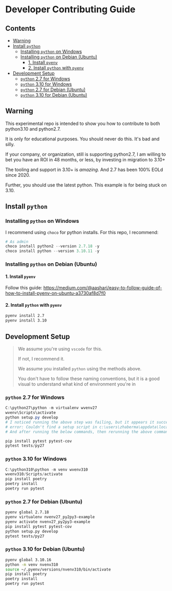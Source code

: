 # Developer Contributing Guide <!-- omit from toc -->

## Contents <!-- omit from toc -->

- [Warning](#warning)
- [Install `python`](#install-python)
  - [Installing `python` on Windows](#installing-python-on-windows)
  - [Installing `python` on Debian (Ubuntu)](#installing-python-on-debian-ubuntu)
    - [1. Install `pyenv`](#1-install-pyenv)
    - [2. Install `python` with `pyenv`](#2-install-python-with-pyenv)
- [Development Setup](#development-setup)
  - [`python` 2.7 for Windows](#python-27-for-windows)
  - [`python` 3.10 for Windows](#python-310-for-windows)
  - [`python` 2.7 for Debian (Ubuntu)](#python-27-for-debian-ubuntu)
  - [`python` 3.10 for Debian (Ubuntu)](#python-310-for-debian-ubuntu)


## Warning

This experimental repo is intended to show you how to contribute to both python3.10 and python2.7.

It is only for educational purposes. You should never do this. It's bad and silly.

If your company, or organization, still is supporting python2.7,
I am willing to bet you have an ROI in 48 months, or less,
by investing in migration to 3.10+

The tooling and support in 3.10+ is _amazing_. And 2.7 has been 100% EOLd since 2020.

Further, you should use the latest python. This example is for being stuck on 3.10.

## Install `python`

### Installing `python` on Windows

I recommend using `choco` for python installs.
For this repo, I recommend:

```powershell
# As admin
choco install python2 --version 2.7.18 -y
choco install python --version 3.10.11 -y
``` 

### Installing `python` on Debian (Ubuntu)

#### 1. Install `pyenv`

Follow this guide: https://medium.com/@aashari/easy-to-follow-guide-of-how-to-install-pyenv-on-ubuntu-a3730af8d7f0

#### 2. Install `python` with `pyenv`

```bash
pyenv install 2.7
pyenv install 3.10
```

## Development Setup

> We assume you're using `vscode` for this.
>
> If not, I recommend it.
>
> We assume you installed `python` using the methods above.
>
> You don't have to follow these naming conventions, but it is a good visual to understand what kind
> of environment you're in


### `python` 2.7 for Windows


```powershell
C:\python27\python -m virtualenv wvenv27
wvenv\Scripts\activate
python setup.py develop
# I noticed running the above step was failing, but it appears it successfully installs the client:
# error: Couldn't find a setup script in c:\users\zhaberma\appdata\local\temp\easy_install-m3rrqp\importlib_metadata-8.5.0.tar.gz
# And after running the below commands, then rerunning the above command, the error does not reappear

pip install pytest pytest-cov
pytest tests/py27
```

### `python` 3.10 for Windows

```powershell
C:\python310\python -m venv wvenv310
wvenv310/Scripts/activate
pip install poetry
poetry install
poetry run pytest
```

### `python` 2.7 for Debian (Ubuntu)

```bash
pyenv global 2.7.18
pyenv virtualenv nvenv27_py2py3-example
pyenv activate nvenv27_py2py3-example
pip install pytest pytest-cov
python setup.py develop
pytest tests/py27
```

### `python` 3.10 for Debian (Ubuntu)

```bash
pyenv global 3.10.16
python -m venv nvenv310
source ~/.pyenv/versions/nvenv310/bin/activate
pip install poetry
poetry install
poetry run pytest
```